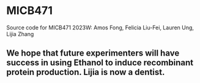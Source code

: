 # MICB471
Source code for MICB471 2023W: Amos Fong, Felicia Liu-Fei, Lauren Ung, Lijia Zhang

## We hope that future experimenters will have success in using Ethanol to induce recombinant protein production. Lijia is now a dentist. 
